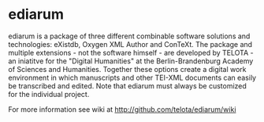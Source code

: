 ediarum
=======

ediarum is a package of three different combinable software solutions and technologies: eXistdb, Oxygen XML Author and ConTeXt. The package and multiple extensions - not the software himself - are developed by TELOTA - an iniatitve for the "Digital Humanities" at the Berlin-Brandenburg Academy of Sciences and Humanities. Together these options create a digital work environment in which manuscripts and other TEI-XML documents can easily be transcribed and edited. Note that ediarum must always be customized for the individual project.

For more information see wiki at http://github.com/telota/ediarum/wiki
